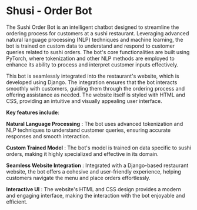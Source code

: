 # Shusi - Order Bot

The Sushi Order Bot is an intelligent chatbot designed to streamline the ordering process for customers at a sushi restaurant. Leveraging advanced natural language processing (NLP) techniques and machine learning, the bot is trained on custom data to understand and respond to customer queries related to sushi orders. The bot's core functionalities are built using PyTorch, where tokenization and other NLP methods are employed to enhance its ability to process and interpret customer inputs effectively.

This bot is seamlessly integrated into the restaurant's website, which is developed using Django. The integration ensures that the bot interacts smoothly with customers, guiding them through the ordering process and offering assistance as needed. The website itself is styled with HTML and CSS, providing an intuitive and visually appealing user interface.

__Key features include__:

**Natural Language Processing** : The bot uses advanced tokenization and NLP techniques to understand customer queries, ensuring accurate responses and smooth interaction.

**Custom Trained Model** : The bot's model is trained on data specific to sushi orders, making it highly specialized and effective in its domain.

**Seamless Website Integration** : Integrated with a Django-based restaurant website, the bot offers a cohesive and user-friendly experience, helping customers navigate the menu and place orders effortlessly.

**Interactive UI** : The website's HTML and CSS design provides a modern and engaging interface, making the interaction with the bot enjoyable and efficient.
